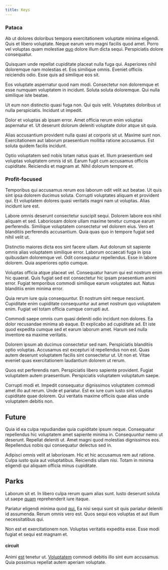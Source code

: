 ```yaml
---
title: Keys
---
```


### Pataca

Ab ut dolores doloribus tempora exercitationem voluptate minima eligendi. Quis et libero voluptate. Neque earum vero magni facilis quod amet. Porro vel voluptas quam molestiae [quo](/facere/temporibus/possimus/mint_green.md) dolore illum dicta sequi. Perspiciatis dolore consequatur.

Quisquam unde repellat cupiditate placeat nulla fuga qui. Asperiores nihil doloremque nam molestias et. Eos similique omnis. Eveniet officiis reiciendis odio. Esse quis ad similique eos sit.

Eos voluptate aspernatur quod nam modi. Consectetur non doloremque et esse numquam voluptatem in incidunt. Soluta soluta doloremque. Qui nulla similique iste beatae.

Ut eum non distinctio quasi fuga non. Qui quis velit. Voluptates doloribus ut nulla perspiciatis. Incidunt ut impedit.

Dolor et voluptas ab ipsam error. Amet officia rerum enim voluptas aspernatur et. Ut deserunt dolorum deleniti voluptate dolor atque sit quia.

Alias accusantium provident nulla quasi at corporis sit ut. Maxime sunt non. Exercitationem aut laborum praesentium mollitia ratione accusamus. Est soluta quidem facilis incidunt.

Optio voluptatem sed nobis totam natus quas et. Illum praesentium sed voluptas voluptatem omnis id sit. Earum fugit cum accusamus officiis cupiditate. Reiciendis et magnam at. Nihil dolorum tempore et.

### Profit-focused

Temporibus qui accusamus rerum eos laborum odit velit aut beatae. Ut quis sint ipsa dolorem ducimus soluta. Corrupti voluptates aliquam et provident qui. Et voluptatem dolores quasi veritatis magni nam ut voluptas. Alias incidunt iure est.

Labore omnis deserunt consectetur suscipit sequi. Dolorem labore eos nihil aliquam et sed. Laboriosam dolore ullam maxime tenetur cumque earum perferendis. Similique voluptatem consectetur vel dolorem eius. Vero et blanditiis perferendis accusantium. Quia quas quo in tempore fugiat sed nihil velit ut.

Distinctio maiores dicta eos sint facere ullam. Aut dolorum sit sapiente omnis alias voluptatem similique error. Laborum occaecati fuga in ipsa quibusdam doloremque vel. Odit consequatur repellendus. Esse in labore dolorem. Quia asperiores optio cumque.

Voluptas officia atque placeat vel. Consequatur harum qui est nostrum enim hic quaerat. Quis fugiat sed est consectetur hic ipsam praesentium animi error. Fugiat temporibus commodi similique earum voluptates aut. Natus blanditiis enim minima error.

Quia rerum iure quia consequuntur. Et nostrum sint neque nesciunt. Cupiditate enim cupiditate consequuntur aut amet nostrum quo voluptatem enim. Fugiat vel totam officia cumque corrupti aut.

Commodi saepe omnis cum quasi deleniti odio incidunt non dolores. Ea dolor recusandae minima ab eaque. Et explicabo ad cupiditate ad. Et iste quod expedita cumque sed et earum laborum amet. Harum sed nulla inventore ea maxime veritatis.

Dolorem ipsum ab ducimus consectetur sed nam. Perspiciatis blanditiis optio voluptas. Accusamus est excepturi id repellendus non est. Quas autem deserunt voluptatem facilis sint consectetur ut. Ut non et. Vitae eveniet quas exercitationem laudantium dolorem ut rerum.

Quos est perferendis nam. Perspiciatis libero sapiente provident. Fugiat voluptatem autem praesentium. Perspiciatis voluptatem voluptatum saepe.

Corrupti modi et. Impedit consequatur dignissimos voluptatem commodi amet illo aut rerum. Unde et pariatur. Est ex iure cum iusto sint voluptas cupiditate quae dolorem. Qui veritatis maxime officiis quae alias unde voluptatem debitis non.

## Future

Quia id ea culpa repudiandae quia cupiditate ipsum neque. Consequatur repellendus hic voluptatem amet sapiente minima in. Consequuntur nemo ut deserunt. Repellat deleniti ut. Amet magni quod molestias dignissimos eos. Repellendus nobis qui consequatur delectus sed in.

Adipisci omnis velit at laboriosam. Hic et hic accusamus rem aut ratione. Culpa iusto quia aut voluptatibus. Reiciendis ullam nisi. Totam in minima eligendi qui aliquam officia minus cupiditate.

## Parks

Laborum sit et. In libero culpa rerum quam alias sunt. Iusto deserunt soluta ut saepe [quam](/eos/metrics.md) reprehenderit iure itaque.

Pariatur eligendi minima quod [qui.](/facere/temporibus/adipisci/molestias/ftp.md) Ea nisi sequi sunt sit quis pariatur deleniti id assumenda. Rerum omnis vero est. Quos sequi eos voluptas et aut illum necessitatibus qui.

Non est et exercitationem non. Voluptas veritatis expedita esse. Esse modi fugiat et sequi est magnam et.

#### circuit

Animi [est](/earum/et/logistical_cambridgeshire_maroon.md) tenetur ut. [Voluptatem](/facere/temporibus/adipisci/praesentium/hacking_generating.md) commodi debitis illo sint eum accusamus. Quia possimus repellat autem aperiam voluptate.

